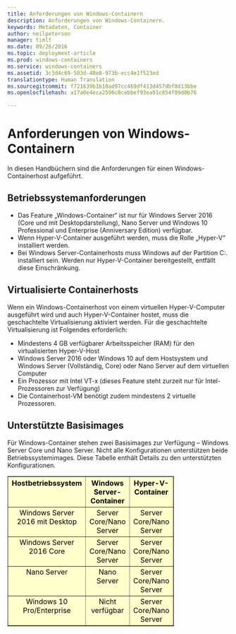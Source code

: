 ```yaml
---
title: Anforderungen von Windows-Containern
description: Anforderungen von Windows-Containern.
keywords: Metadaten, Container
author: neilpeterson
manager: timlt
ms.date: 09/26/2016
ms.topic: deployment-article
ms.prod: windows-containers
ms.service: windows-containers
ms.assetid: 3c3d4c69-503d-40e8-973b-ecc4e1f523ed
translationtype: Human Translation
ms.sourcegitcommit: f721639b1b10ad97cc469df413d457dbf8d13bbe
ms.openlocfilehash: a17a0e4eca2596c8cebbef93ea91c854f09d0b76

---
```


# Anforderungen von Windows-Containern

In diesen Handbüchern sind die Anforderungen für einen Windows-Containerhost aufgeführt.

## Betriebssystemanforderungen

- Das Feature „Windows-Container“ ist nur für Windows Server 2016 (Core und mit Desktopdarstellung), Nano Server und Windows 10 Professional und Enterprise (Anniversary Edition) verfügbar.
- Wenn Hyper-V-Container ausgeführt werden, muss die Rolle „Hyper-V“ installiert werden.
- Bei Windows Server-Containerhosts muss Windows auf der Partition C:\. installiert sein. Werden nur Hyper-V-Container bereitgestellt, entfällt diese Einschränkung.

## Virtualisierte Containerhosts

Wenn ein Windows-Containerhost von einem virtuellen Hyper-V-Computer ausgeführt wird und auch Hyper-V-Container hostet, muss die geschachtelte Virtualisierung aktiviert werden. Für die geschachtelte Virtualisierung ist Folgendes erforderlich:

- Mindestens 4 GB verfügbarer Arbeitsspeicher (RAM) für den virtualisierten Hyper-V-Host
- Windows Server 2016 oder Windows 10 auf dem Hostsystem und Windows Server (Vollständig, Core) oder Nano Server auf dem virtuellen Computer
- Ein Prozessor mit Intel VT-x (dieses Feature steht zurzeit nur für Intel-Prozessoren zur Verfügung)
- Die Containerhost-VM benötigt zudem mindestens 2 virtuelle Prozessoren.

## Unterstützte Basisimages

Für Windows-Container stehen zwei Basisimages zur Verfügung – Windows Server Core und Nano Server. Nicht alle Konfigurationen unterstützen beide Betriebssystemimages. Diese Tabelle enthält Details zu den unterstützten Konfigurationen.

<table border="1" style="background-color:FFFFCC;border-collapse:collapse;border:1px solid FFCC00;color:000000;width:75%" cellpadding="5" cellspacing="5">
<thead>
<tr valign="top">
<th><center>Hostbetriebssystem</center></th>
<th><center>Windows Server-Container</center></th>
<th><center>Hyper-V-Container</center></th>
</tr>
</thead>
<tbody>
<tr valign="top">
<td><center>Windows Server 2016 mit Desktop</center></td>
<td><center>Server Core/Nano Server</center></td>
<td><center>Server Core/Nano Server</center></td>
</tr>
<tr valign="top">
<td><center>Windows Server 2016 Core</center></td>
<td><center>Server Core/Nano Server</center></td>
<td><center>Server Core/Nano Server</center></td>
</tr>
<tr valign="top">
<td><center>Nano Server</center></td>
<td><center> Nano Server</center></td>
<td><center>Server Core/Nano Server</center></td>
</tr>
<tr valign="top">
<td><center>Windows 10 Pro/Enterprise</center></td>
<td><center>Nicht verfügbar</center></td>
<td><center>Server Core/Nano Server</center></td>
</tr>
</tbody>
</table>



<!--HONumber=Sep16_HO4-->


